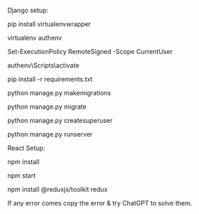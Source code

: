 Django setup:

pip install virtualenvwrapper

virtualenv authenv

Set-ExecutionPolicy RemoteSigned -Scope CurrentUser

authenv\Scripts\activate

pip install -r requirements.txt

python manage.py makemigrations

python manage.py migrate

python manage.py createsuperuser

python manage.py runserver

React Setup:

npm install

npm start

npm install @reduxjs/toolkit redux

If any error comes copy the error & try ChatGPT to solve them.

